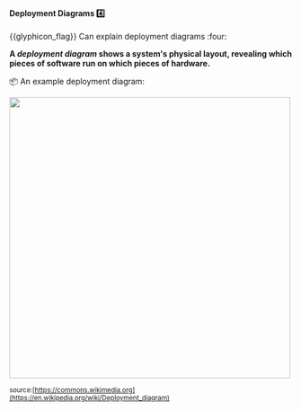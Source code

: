 <div id="title">

#### Deployment Diagrams :four:

</div>
<span id="outcomes">{{glyphicon_flag}} Can explain deployment diagrams :four:</span>

<div id="body">

**A _deployment diagram_ shows a system's physical layout, revealing which pieces of software run on which pieces of hardware.**

<tip-box> 

:package: An example deployment diagram:

<img src="{{baseUrl}}/modeling/modelingStructures/deploymentDiagrams/images/diagram.png" height="500" />
<p/>

<sub>source:[https://commons.wikimedia.org](https://en.wikipedia.org/wiki/Deployment_diagram)</sub>

</tip-box>

</div>

<div id="extras">
</div>